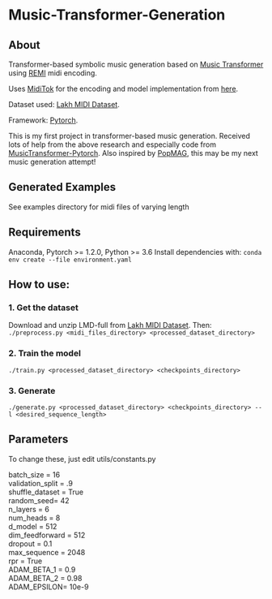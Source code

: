 # Music-Transformer-Generation
## About
Transformer-based symbolic music generation based on [Music Transformer](https://arxiv.org/abs/1809.04281) using [REMI](https://arxiv.org/abs/2002.00212) midi encoding.

Uses [MidiTok](https://github.com/Natooz/MidiTok) for the encoding and model implementation from [here](https://github.com/gwinndr/MusicTransformer-Pytorch).

Dataset used: [Lakh MIDI Dataset](https://colinraffel.com/projects/lmd/). 

Framework: [Pytorch](https://pytorch.org/).

This is my first project in transformer-based music generation. Received lots of help from the above research and especially code from [MusicTransformer-Pytorch](https://github.com/gwinndr/MusicTransformer-Pytorch). Also inspired by [PopMAG](https://arxiv.org/abs/2008.07703), this may be my next music generation attempt!

## Generated Examples
See examples directory for midi files of varying length

## Requirements
Anaconda, Pytorch >= 1.2.0, Python >= 3.6
Install dependencies with: `conda env create --file environment.yaml`

## How to use: 
### 1. Get the dataset
Download and unzip LMD-full from [Lakh MIDI Dataset](https://colinraffel.com/projects/lmd/). 
Then:  
`./preprocess.py <midi_files_directory> <processed_dataset_directory>`

### 2. Train the model
`./train.py <processed_dataset_directory> <checkpoints_directory>`

### 3. Generate
`./generate.py <processed_dataset_directory> <checkpoints_directory> --l <desired_sequence_length>`

## Parameters 
To change these, just edit utils/constants.py 

batch_size = 16 <br>
validation_split = .9 <br>
shuffle_dataset = True <br>
random_seed= 42 <br>
n_layers = 6 <br>
num_heads = 8 <br>
d_model = 512 <br>
dim_feedforward = 512 <br>
dropout =  0.1 <br>
max_sequence = 2048 <br>
rpr = True <br>
ADAM_BETA_1 = 0.9 <br>
ADAM_BETA_2 = 0.98 <br>
ADAM_EPSILON= 10e-9 <br>




